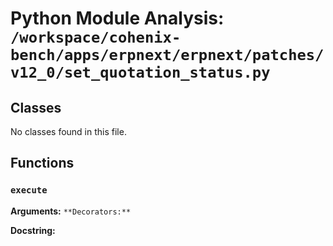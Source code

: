 # Python Module Analysis: `/workspace/cohenix-bench/apps/erpnext/erpnext/patches/v12_0/set_quotation_status.py`

## Classes

No classes found in this file.


## Functions

### `execute`
**Arguments:** ``
**Decorators:** ``

**Docstring:**
```

```

